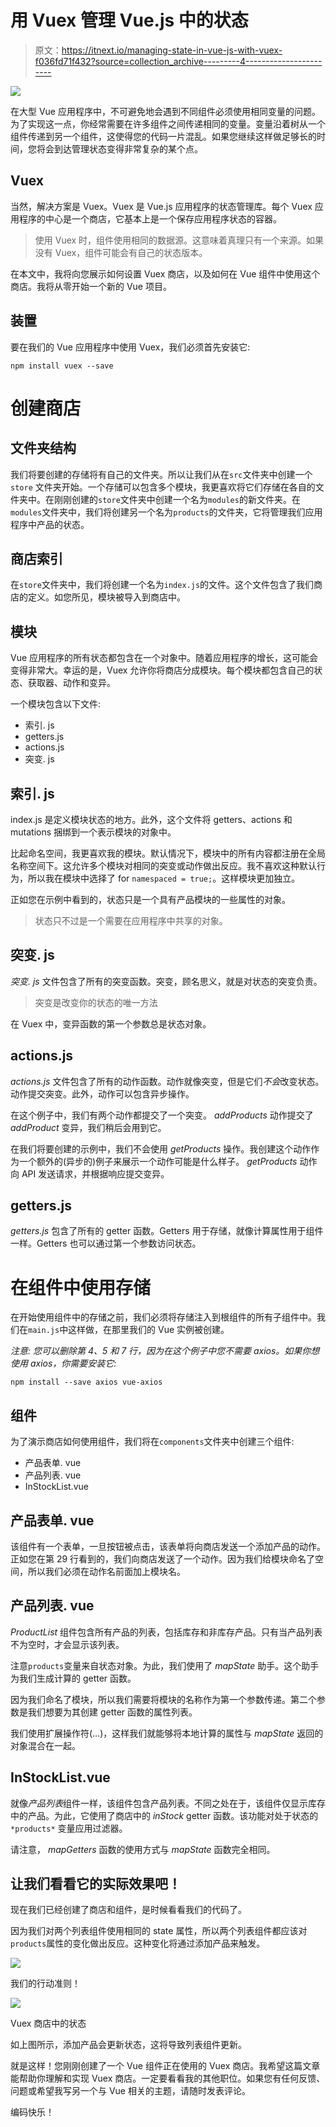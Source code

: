 # 用 Vuex 管理 Vue.js 中的状态

> 原文：<https://itnext.io/managing-state-in-vue-js-with-vuex-f036fd71f432?source=collection_archive---------4----------------------->

![](img/66262e752f3ae76943d3dc35d66f99d4.png)

在大型 Vue 应用程序中，不可避免地会遇到不同组件必须使用相同变量的问题。为了实现这一点，你经常需要在许多组件之间传递相同的变量。变量沿着树从一个组件传递到另一个组件，这使得您的代码一片混乱。如果您继续这样做足够长的时间，您将会到达管理状态变得非常复杂的某个点。

## Vuex

当然，解决方案是 Vuex。Vuex 是 Vue.js 应用程序的状态管理库。每个 Vuex 应用程序的中心是一个商店，它基本上是一个保存应用程序状态的容器。

> 使用 Vuex 时，组件使用相同的数据源。这意味着真理只有一个来源。如果没有 Vuex，组件可能会有自己的状态版本。

在本文中，我将向您展示如何设置 Vuex 商店，以及如何在 Vue 组件中使用这个商店。我将从零开始一个新的 Vue 项目。

## 装置

要在我们的 Vue 应用程序中使用 Vuex，我们必须首先安装它:

```
npm install vuex --save
```

# 创建商店

## 文件夹结构

我们将要创建的存储将有自己的文件夹。所以让我们从在`src`文件夹中创建一个`store` 文件夹开始。一个存储可以包含多个模块，我更喜欢将它们存储在各自的文件夹中。在刚刚创建的`store`文件夹中创建一个名为`modules`的新文件夹。在`modules`文件夹中，我们将创建另一个名为`products`的文件夹，它将管理我们应用程序中产品的状态。

## 商店索引

在`store`文件夹中，我们将创建一个名为`index.js`的文件。这个文件包含了我们商店的定义。如您所见，模块被导入到商店中。

## 模块

Vue 应用程序的所有状态都包含在一个对象中。随着应用程序的增长，这可能会变得非常大。幸运的是，Vuex 允许你将商店分成模块。每个模块都包含自己的状态、获取器、动作和变异。

一个模块包含以下文件:

*   索引. js
*   getters.js
*   actions.js
*   突变. js

## 索引. js

index.js 是定义模块状态的地方。此外，这个文件将 getters、actions 和 mutations 捆绑到一个表示模块的对象中。

比起命名空间，我更喜欢我的模块。默认情况下，模块中的所有内容都注册在全局名称空间下。这允许多个模块对相同的突变或动作做出反应。我不喜欢这种默认行为，所以我在模块中选择了 for `namespaced = true;`。这样模块更加独立。

正如您在示例中看到的，状态只是一个具有产品模块的一些属性的对象。

> 状态只不过是一个需要在应用程序中共享的对象。

## 突变. js

*突变. js* 文件包含了所有的突变函数。突变，顾名思义，就是对状态的突变负责。

> 突变是改变你的状态的唯一方法

在 Vuex 中，变异函数的第一个参数总是状态对象。

## actions.js

*actions.js* 文件包含了所有的动作函数。动作就像突变，但是它们*不会*改变状态。动作提交突变。此外，动作可以包含异步操作。

在这个例子中，我们有两个动作都提交了一个突变。 *addProducts* 动作提交了 *addProduct* 变异，我们稍后会用到它。

在我们将要创建的示例中，我们不会使用 *getProducts* 操作。我创建这个动作作为一个额外的(异步的)例子来展示一个动作可能是什么样子。 *getProducts* 动作向 API 发送请求，并根据响应提交变异。

## getters.js

*getters.js* 包含了所有的 getter 函数。Getters 用于存储，就像计算属性用于组件一样。Getters 也可以通过第一个参数访问状态。

# 在组件中使用存储

在开始使用组件中的存储之前，我们必须将存储注入到根组件的所有子组件中。我们在`main.js`中这样做，在那里我们的 Vue 实例被创建。

*注意:
您可以删除第 4、5 和 7 行，因为在这个例子中您不需要 axios。如果你想使用 axios，你需要安装它:*

```
npm install --save axios vue-axios
```

## 组件

为了演示商店如何使用组件，我们将在`components`文件夹中创建三个组件:

*   产品表单. vue
*   产品列表. vue
*   InStockList.vue

## 产品表单. vue

该组件有一个表单，一旦按钮被点击，该表单将向商店发送一个添加产品的动作。正如您在第 29 行看到的，我们向商店发送了一个动作。因为我们给模块命名了空间，所以我们必须在动作名前面加上模块名。

## 产品列表. vue

*ProductList* 组件包含所有产品的列表，包括库存和非库存产品。只有当产品列表不为空时，才会显示该列表。

注意`products`变量来自状态对象。为此，我们使用了 *mapState* 助手。这个助手为我们生成计算的 getter 函数。

因为我们命名了模块，所以我们需要将模块的名称作为第一个参数传递。第二个参数是我们想要为其创建 getter 函数的属性列表。

我们使用扩展操作符(…)，这样我们就能够将本地计算的属性与 *mapState* 返回的对象混合在一起。

## InStockList.vue

就像*产品列表*组件一样，该组件包含产品列表。不同之处在于，该组件仅显示库存中的产品。为此，它使用了商店中的 *inStock* getter 函数。该功能对处于状态的`*products*` 变量应用过滤器。

请注意， *mapGetters* 函数的使用方式与 *mapState* 函数完全相同。

## 让我们看看它的实际效果吧！

现在我们已经创建了商店和组件，是时候看看我们的代码了。

因为我们对两个列表组件使用相同的 state 属性，所以两个列表组件都应该对`products`属性的变化做出反应。这种变化将通过添加产品来触发。

![](img/02bd7d34de971556f117447b215fd03e.png)

我们的行动准则！

![](img/eae91084993f61058664b8c4d5c13224.png)

Vuex 商店中的状态

如上图所示，添加产品会更新状态，这将导致列表组件更新。

就是这样！您刚刚创建了一个 Vue 组件正在使用的 Vuex 商店。我希望这篇文章能帮助你理解和实现 Vuex 商店。一定要看看我的其他职位。如果您有任何反馈、问题或希望我写另一个与 Vue 相关的主题，请随时发表评论。

编码快乐！
